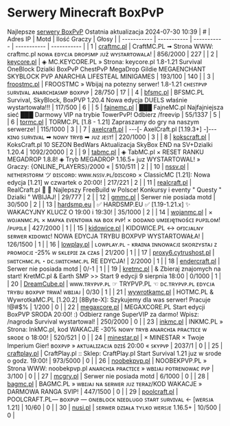 
# Serwery Minecraft BoxPvP
Najlepsze [serwery BoxPvP](https://mcserwery.pl/serwery/minecraft/tryb/BoxPvP)
Ostatnia aktualizacja 2024-07-30 10:39
| # | Adres IP | Motd | Ilość Graczy | Głosy |
| ----------- | ----------- | ----------- | ----------- | ----------- |
| 1 | 	[craftmc.pl](https://mcserwery.pl/serwery/minecraft/87/) | CraftMC.PL ➟ Strona WWW: craftmc.pl ɴᴏᴡᴀ ᴇᴅʏᴄᴊᴀ ᴅʀᴏᴘꜱᴍᴘ ᴊᴜż ᴡʏꜱᴛᴀʀᴛᴏᴡᴀʟᴀ! | 856/2000 | 227 |
| 2 | 	[keycore.pl](https://mcserwery.pl/serwery/minecraft/252/) | ◈ MC.KEYCORE.PL » Strona: keycore.pl 1.8-1.21 Survival OneBlock Dzialki BoxPvP ChestPvP MegaDrop Gildie MEGAENCHANT SKYBLOCK PVP ANARCHIA LIFESTEAL MINIGAMES | 193/100 | 140 |
| 3 | 	[froostmc.pl](https://mcserwery.pl/serwery/minecraft/263/) |  FROOSTMC » Wbijaj na potezny serwer! 1.8-1.21 ᴄʜᴇꜱᴛᴘᴠᴘ ꜱᴜʀᴠɪᴠᴀʟ ᴀɴᴀʀᴄʜɪᴀꜱᴍᴘ ʙᴏxᴘᴠᴘ | 28/750 | 17 |
| 4 | 	[bfsmc.pl](https://mcserwery.pl/serwery/minecraft/2/) | BFSMC.PL  Survival, SkyBlock, BoxPVP 1.20.4 Nowa edycja DUELS właśnie wystartowała!!! | 117/500 | 6 |
| 5 | 	[fajnemc.pl](https://mcserwery.pl/serwery/minecraft/100/) | ███ FajneMC.pl  Najfajniejsza sieć ███ Darmowy VIP na trybie TowerPvP! Odbierz /freevip | 55/1337 | 5 |
| 6 | 	[tormc.pl](https://mcserwery.pl/serwery/minecraft/35/) | TORMC.PL [1.8 - 1.21] Zapraszamy do gry na naszym serwerze! | 115/1000 | 3 |
| 7 | 	[axelcraft.pl](https://mcserwery.pl/serwery/minecraft/223/) | ---[- AxelCraft.pl [1.19.3+] -]--- ᴋɪɴɢ ꜱᴜʀᴠɪᴠᴀʟ ➡ ɴᴏᴡʏ ᴛʀʏʙ ➡ ᴊᴜᴢ ᴊᴇꜱᴛ! | 220/1000 | 3 |
| 8 | 	[kokscraft.pl](https://mcserwery.pl/serwery/minecraft/1/) | KoksCraft.pl  10 SEZON BedWars Aktualizacja SkyBox  END na SV+Dzialki 1.20.4 | 1092/20000 | 2 |
| 9 | 	[tabmc.pl](https://mcserwery.pl/serwery/minecraft/3/) | ◈ TabMC.pl × RESET RANKU MEGADROP 1.8.8!  ◈ Tryb MEGADROP 1.16.5+ juz WYSTARTOWAL! » Graczy: {ONLINE_PLAYERS}/2000 « | 510/511 | 2 |
| 10 | 	[nssv.pl](https://mcserwery.pl/serwery/minecraft/4/) | ɴᴇᴛʜᴇʀꜱᴛᴏʀᴍ ツ ᴅɪꜱᴄᴏʀᴅ: ᴡᴡᴡ.ɴꜱꜱᴠ.ᴘʟ/ᴅɪꜱᴄᴏʀᴅ × ClassicMC [1.21]: Nowa edycja [1.21] w czwartek o 20:00! | 217/221 | 2 |
| 11 | 	[realcraft.pl](https://mcserwery.pl/serwery/minecraft/63/) | RealCraft.pl   Najlepszy FreeBuild w Polsce! Konkursy i eventy " Questy " Dzialki " WBIJAJ! | 29/777 | 2 |
| 12 | 	[gmmc.pl](https://mcserwery.pl/serwery/minecraft/292/) | Serwer nie posiada motd | 30/500 | 2 |
| 13 | 	[hardsmp.eu](https://mcserwery.pl/serwery/minecraft/621/) | ✅ HARDSMP.EU ✅ [1.19-1.21.x]  ✨ WAKACYJNY KLUCZ O 19:00 i 19:30! | 35/1000 | 2 |
| 14 | 	[wojanmc.pl](https://mcserwery.pl/serwery/minecraft/267/) | × ᴡᴏᴊᴀɴᴍᴄ.ᴘʟ × ᴍᴀᴘᴋᴀ ᴇᴠᴇɴᴛᴏᴡᴀ ɴᴀ ʙᴏx ᴘᴠᴘ! × ᴅᴏᴅᴀɴᴏ ᴜᴍɪᴇᴊęᴛɴᴏśᴄɪ ᴘᴜᴘɪʟᴏᴍ! /ᴘᴜᴘɪʟᴇ | 427/2000 | 1 |
| 15 | 	[kidowice.pl](https://mcserwery.pl/serwery/minecraft/272/) | KIDOWICE.PL ↔ ᴏғɪᴄᴊᴀʟɴʏ sᴇʀᴡᴇʀ ᴋɪᴅᴏᴡɪᴄ! NOWA EDYCJA TRYBU BOXPVP WYSTARTOWAŁA! | 126/1500 | 1 |
| 16 | 	[lowplay.pl](https://mcserwery.pl/serwery/minecraft/378/) | ʟᴏᴡᴘʟᴀʏ.ᴘʟ - ᴋʀᴀɪɴᴀ ɪɴɴᴏᴡᴀᴄᴊɪ sᴋᴏʀᴢʏsᴛᴀᴊ ᴢ ᴘʀᴏᴍᴏᴄᴊɪ -25% ᴡ sᴋʟᴇᴘɪᴇ ᴢᴀ ᴄᴢᴀs | 21/200 | 1 |
| 17 | 	[proxy6.cytrushost.pl](https://mcserwery.pl/serwery/minecraft/743/) | ꜱᴡɪᴛᴄʜᴍᴄ.ᴘʟ・ᴅᴄ.ꜱᴡɪᴛᴄʜᴍᴄ.ᴘʟ RE EDYCJA! | 2/2000 | 1 |
| 18 | 	[endercraft.pl](https://mcserwery.pl/serwery/minecraft/58/) | Serwer nie posiada motd | 0/-1 | 1 |
| 19 | 	[kretmc.pl](https://mcserwery.pl/serwery/minecraft/182/) | & Zbieraj znajomych na start!  KretMC.pl & Earth SMP >> Start 9 edycji 9 sierpnia 18:00 | 0/1000 | 1 |
| 20 | 	[DreamCube.pl](https://mcserwery.pl/serwery/minecraft/240/) | ᴡᴡᴡ.ᴛʀʏᴘᴠᴘ.ᴘʟ ☞ TRYPVP.PL ☜ ᴅᴄ.ᴛʀʏᴘᴠᴘ.ᴘʟ ᴇᴅʏᴄᴊᴀ ᴛʀʏʙᴜ ʙᴏхᴘᴠᴘ ᴛʀᴡᴀ! ᴡʙɪᴊᴀᴊ | 0/30 | 1 |
| 21 | 	[wywrotkamc.pl](https://mcserwery.pl/serwery/minecraft/6/) | HOTMC.PL & WywrotkaMC.PL [1.20.2] [8Byte-X]: Szykujemy dla was serwer! Pracuje !@#$% | 1/200 | 0 |
| 22 | 	[megaxcore.pl](https://mcserwery.pl/serwery/minecraft/7/) | MEGAXCORE.PL Start edycji BoxPVP SRODA 20:00! :) Odbierz range SuperVIP za darmo! Wpisz: /nagroda  Survival wystartowal! | 250/2000 | 0 |
| 23 | 	[inkmc.pl](https://mcserwery.pl/serwery/minecraft/15/) | INKMC.PL » Strona: InkMC.pl, kod WAKACJE -30% ɴᴏᴡʏ ᴛʀʏʙ ᴀɴᴀʀᴄʜɪᴀ ᴘʀᴀᴄᴛɪᴄᴇ ᴡ sʀᴏᴅᴇ ᴏ 18:00! | 520/521 | 0 |
| 24 | 	[minestar.pl](https://mcserwery.pl/serwery/minecraft/23/) | × MINESTAR × Twoje Imperium Gier! ʙᴏxᴘᴠᴘ » ᴀᴋᴛᴜᴀʟɪᴢᴀᴄᴊᴀ ᴅᴢɪś 20:00 « ꜱᴋʏᴘᴠᴘ | 2037/1 | 0 |
| 25 | 	[craftplay.pl](https://mcserwery.pl/serwery/minecraft/25/) | CraftPlay.pl :: Sklep: CraftPlay.pl Start Survival 1.21 juz w srode o godz. 19:00! | 973/5000 | 0 |
| 26 | 	[noobekpvp.pl](https://mcserwery.pl/serwery/minecraft/28/) | NOOBEKPVP.PL » Strona WWW: noobekpvp.pl ᴀɴᴀʀᴄʜɪᴀ ᴘʀᴀᴄᴛɪᴄᴇ » ᴡʙɪᴊᴀᴊ ᴘᴏᴛʀᴇɴᴏᴡᴀᴄ ᴘᴠᴘ | 3/100 | 0 |
| 27 | 	[mcgry.pl](https://mcserwery.pl/serwery/minecraft/44/) | Serwer nie posiada motd | 6/1000 | 0 |
| 28 | 	[bagmc.pl](https://mcserwery.pl/serwery/minecraft/61/) | BAGMC.PL » ᴡʙɪᴊᴀᴊ ɴᴀ sᴇʀᴡᴇʀ ᴊᴜᴢ ᴛᴇʀᴀᴢ/KOD WAKACJE » DARMOWA RANGA SVIP! | 447/1500 | 0 |
| 29 | 	[poolcraft.pl](https://mcserwery.pl/serwery/minecraft/75/) | POOLCRAFT.PL— ʙᴏxᴘᴠᴘ — ᴏɴᴇʙʟᴏᴄᴋ ɴɪᴇᴅʟᴜɢᴏ ꜱᴛᴀʀᴛ ꜱᴜʀᴠɪᴠᴀʟ <- [ᴡᴇʀꜱᴊᴀ 1.21] | 10/60 | 0 |
| 30 | 	[nusi.pl](https://mcserwery.pl/serwery/minecraft/109/) | ꜱᴇʀᴡᴇʀ ᴅᴢɪᴀᴌᴀ ᴛʏʟᴋᴏ ᴡᴇʀꜱᴊᴇ 1.16.5+ | 10/500 | 0 |
